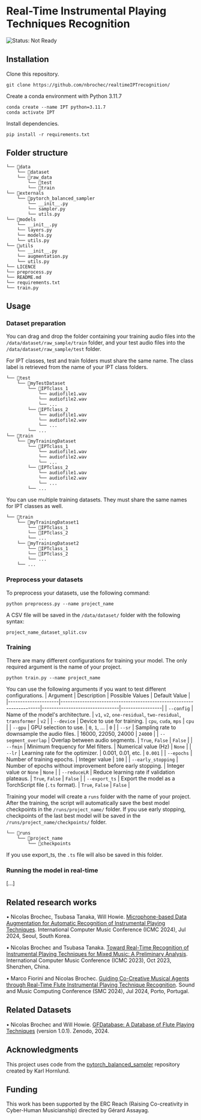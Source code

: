 # Real-Time Instrumental Playing Techniques Recognition

![Status: Not Ready](https://img.shields.io/badge/status-not%20ready-red)

## Installation
Clone this repository.
```
git clone https://github.com/nbrochec/realtimeIPTrecognition/
```
Create a conda environment with Python 3.11.7
```
conda create --name IPT python=3.11.7
conda activate IPT
```
Install dependencies.
```
pip install -r requirements.txt
```

## Folder structure

```
└── 📁data
    └── 📁dataset
    └── 📁raw_data
        └── 📁test
        └── 📁train
└── 📁externals
    └── 📁pytorch_balanced_sampler
        └── __init__.py
        └── sampler.py
        └── utils.py
└── 📁models
    └── __init__.py
    └── layers.py
    └── models.py
    └── utils.py
└── 📁utils
    └── __init__.py
    └── augmentation.py
    └── utils.py
└── LICENCE
└── preprocess.py
└── README.md
└── requirements.txt
└── train.py
```

## Usage
### Dataset preparation

You can drag and drop the folder containing your training audio files into the `/data/dataset/raw_sample/train` folder, and your test audio files into the `/data/dataset/raw_sample/test` folder.

For IPT classes, test and train folders must share the same name. The class label is retrieved from the name of your IPT class folders.
```
└── 📁test
    └── 📁myTestDataset
        └── 📁IPTclass_1
            └── audiofile1.wav
            └── audiofile2.wav
            └── ...
        └── 📁IPTclass_2
            └── audiofile1.wav
            └── audiofile2.wav
            └── ...
        └── ...
└── 📁train
    └── 📁myTrainingDataset
        └── 📁IPTclass_1
            └── audiofile1.wav
            └── audiofile2.wav
            └── ...
        └── 📁IPTclass_2
            └── audiofile1.wav
            └── audiofile2.wav
            └── ...
        └── ...
```

You can use multiple training datasets. They must share the same names for IPT classes as well.

```
└── 📁train
    └── 📁myTrainingDataset1
        └── 📁IPTclass_1
        └── 📁IPTclass_2
        └── ...
    └── 📁myTrainingDataset2
        └── 📁IPTclass_1
        └── 📁IPTclass_2
        └── ...
    └── ...
```

### Preprocess your datasets
To preprocess your datasets, use the following command:
```
python preprocess.py --name project_name
```

A CSV file will be saved in the `/data/dataset/` folder with the following syntax:
```
project_name_dataset_split.csv
```

### Training
There are many different configurations for training your model. The only required argument is the name of your project.
```
python train.py --name project_name
```
You can use the following arguments if you want to test different configurations.
| Argument            | Description                                                         | Possible Values                | Default Value   |
|---------------------|---------------------------------------------------------------------|--------------------------------|-----------------|
| `--config`          | Name of the model's architecture.                                  | `v1`, `v2`, `one-residual`, `two-residual`, `transformer` | `v2`            |
| `--device`          | Device to use for training.                                        | `cpu`, `cuda`, `mps`           | `cpu`           |
| `--gpu`             | GPU selection to use.                                              | `0`, `1`, ...                  | `0`             |
| `--sr`              | Sampling rate to downsample the audio files.                        | 16000, 22050, 24000           | `24000`         |
| `--segment_overlap` | Overlap between audio segments.                                    | `True`, `False`                | `False`         |
| `--fmin`            | Minimum frequency for Mel filters.                                 | Numerical value (Hz)           | `None`          |
| `--lr`              | Learning rate for the optimizer.                                   | 0.001, 0.01, etc.              | `0.001`         |
| `--epochs`          | Number of training epochs.                                         | Integer value                  | `100`            |
| `--early_stopping`  | Number of epochs without improvement before early stopping.         | Integer value or `None`        | `None`          |
| `--reduceLR`        | Reduce learning rate if validation plateaus.                       | `True`, `False`                | `False`         |
| `--export_ts`       | Export the model as a TorchScript file (`.ts` format).              | `True`, `False`                | `False`         |

Training your model will create a `runs` folder with the name of your project.
After the training, the script will automatically save the best model checkpoints in the `/runs/project_name/` folder.
If you use early stopping, checkpoints of the last best model will be saved in the `/runs/project_name/checkpoints/` folder.

```
└── 📁runs
    └── 📁project_name
        └── 📁checkpoints
```

If you use export_ts, the `.ts` file will also be saved in this folder.

### Running the model in real-time

[...]

## Related research works
• Nicolas Brochec, Tsubasa Tanaka, Will Howie. [Microphone-based Data Augmentation for Automatic Recognition of Instrumental Playing Techniques](https://hal.science/hal-04642673). International Computer Music Conference (ICMC 2024), Jul 2024, Seoul, South Korea.

• Nicolas Brochec and Tsubasa Tanaka. [Toward Real-Time Recognition of Instrumental Playing Techniques for Mixed Music: A Preliminary Analysis](https://hal.science/hal-04263718). International Computer Music Conference (ICMC 2023), Oct 2023, Shenzhen, China.

• Marco Fiorini and Nicolas Brochec. [Guiding Co-Creative Musical Agents through Real-Time Flute Instrumental Playing Technique Recognition](https://hal.science/hal-04635907). Sound and Music Computing Conference (SMC 2024), Jul 2024, Porto, Portugal.

## Related Datasets
• Nicolas Brochec and Will Howie. [GFDatabase: A Database of Flute Playing Techniques](https://doi.org/10.5281/zenodo.10932398) (version 1.0.1). Zenodo, 2024.

## Acknowledgments

This project uses code from the [pytorch_balanced_sampler](https://github.com/khornlund/pytorch-balanced-sampler) repository created by Karl Hornlund.

## Funding

This work has been supported by the ERC Reach (Raising Co-creativity in Cyber-Human Musicianship) directed by Gérard Assayag.
